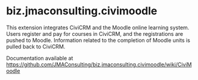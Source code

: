 # biz.jmaconsulting.civimoodle

This extension integrates CiviCRM and the Moodle online learning system. 
    Users register and pay for courses in CiviCRM, and the registrations are pushed to Moodle. 
    Information related to the completion of Moodle units is pulled back to CiviCRM.
    
Documentation available at https://github.com/JMAConsulting/biz.jmaconsulting.civimoodle/wiki/CiviMoodle
